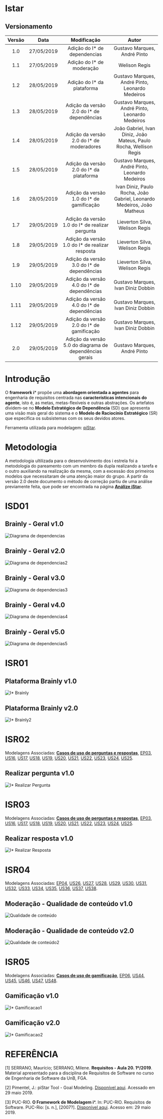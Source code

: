 # Istar

## Versionamento

|  Versão |    Data    | Modificação  | Autor |
|  :----: | :--------: | :---------:  | :------: |
|    1.0  | 27/05/2019 | Adição do I* de dependencias | Gustavo Marques, André Pinto |
|    1.1  | 27/05/2019 | Adição do I* de moderação | Welison Regis |
|    1.2  | 28/05/2019 | Adição do I* da plataforma | Gustavo Marques, André Pinto, Leonardo Medeiros |
|    1.3  | 28/05/2019 | Adição da versão 2.0 do I* de dependências | Gustavo Marques, André Pinto, Leonardo Medeiros |
|    1.4  | 28/05/2019 | Adição da versão 2.0 do I* de moderadores | João Gabriel, Ivan Diniz, João Mateus, Paulo Rocha, Wellison Regis |
|    1.5  | 28/05/2019 | Adição da versão 2.0 do I* da plataforma | Gustavo Marques, André Pinto, Leonardo Medeiros |
|    1.6  | 28/05/2019 | Adição da versão 1.0 do I* de gamificação | Ivan Diniz, Paulo Rocha, João Gabriel, Leonardo Medeiros, João Matheus |
|    1.7  | 29/05/2019 | Adição da versão 1.0 do I* de realizar pergunta | Lieverton Silva, Welison Regis |
|    1.8  | 29/05/2019 | Adição da versão 1.0 do I* de realizar resposta | Lieverton Silva, Welison Regis |
|    1.9  | 29/05/2019 | Adição da versão 3.0 do I* de dependências | Lieverton Silva, Welison Regis |
|    1.10  | 29/05/2019 | Adição da versão 4.0 do I* de dependências | Gustavo Marques, Ivan Diniz Dobbin |
|    1.11  | 29/05/2019 | Adição da versão 4.0 do I* de dependências | Gustavo Marques, Ivan Diniz Dobbin |
|    1.12  | 29/05/2019 | Adição da versão 2.0 do I* de gamificação | Gustavo Marques, Ivan Diniz Dobbin |
|    2.0  | 29/05/2019 | Adição da versão 5.0 do diagrama de dependências gerais | Gustavo Marques, André Pinto |



# Introdução

O **framework i*** propõe uma **abordagem orientada a agentes** para engenharia de requisitos centrada nas **características intencionais do agente**, isto é, as metas, metas-flexíveis e outras abstrações. Os artefatos dividem-se no **Modelo Estratégico de Dependência** (SD) que apresenta uma visão mais geral do sistema e o **Modelo de Raciocínio Estratégico** (SR) que especifica os subsistemas com os seus devidos atores.

Ferramenta utilizada para modelagem: [piStar](http://www.cin.ufpe.br/jhcp/pistar/).

# Metodologia

A metodologia ultilizada para o desenvolvimento dos i estrela foi a metodologia do pareamento com um membro da dupla realizando a tarefa e o outro auxiliando na realização da mesma, com a excessão dos primeiros modelos que necessitaram de uma atenção maior do grupo. A partir da versão 2.0 deste documento o método de correção partiu de uma análise previamente feita, que pode ser encontrada na página **[Análize iStar](analise_istar.md).**

# ISD01
## Brainly - Geral v1.0

![Diagrama de dependencias](images/i_star/i_star_dependency_v1.png)

## Brainly - Geral v2.0

![Diagrama de dependencias2](images/i_star/i_star_dependency_v2.png)

## Brainly - Geral v3.0

![Diagrama de dependencias3](images/i_star/i_star_dependency_v3.png)

## Brainly - Geral v4.0

![Diagrama de dependencias4](images/i_star/i_star_dependency_v4.png)

## Brainly - Geral v5.0

![Diagrama de dependencias5](images/i_star/i_star_dependency_v5.png)

# ISR01
## Plataforma Brainly v1.0

![I* Brainly](images/i_star/i_star_brainly_v1.png)


## Plataforma Brainly v2.0
![I* Brainly2](images/i_star/i_star_brainly_v2.png)

# ISR02

Modelagens Associadas: [**Casos de uso de perguntas e respostas**](./casos_uso_perguntas_respostas.md), [EP03](./backlog.md#ep03), [US16](./backlog.md#us16), [US17](./backlog.md#us17), [US18](./backlog.md#us18), [US19](./backlog.md#us19), [US20](./backlog.md#us20), [US21](./backlog.md#us21), [US22](./backlog.md#us22), [US23](./backlog.md#us23), [US24](./backlog.md#us24), [US25](./backlog.md#us25).

## Realizar pergunta v1.0

![I* Realizar Pergunta](images/i_star/i_star_realizar_pergunta.png)

# ISR03

Modelagens Associadas: [**Casos de uso de perguntas e respostas**](./casos_uso_perguntas_respostas.md), [EP03](./backlog.md#ep03), [US16](./backlog.md#us16), [US17](./backlog.md#us17), [US18](./backlog.md#us18), [US19](./backlog.md#us19), [US20](./backlog.md#us20), [US21](./backlog.md#us21), [US22](./backlog.md#us22), [US23](./backlog.md#us23), [US24](./backlog.md#us24), [US25](./backlog.md#us25).

## Realizar resposta v1.0

![I* Realizar Resposta](images/i_star/i_star_realizar_resposta.png)

# ISR04

Modelagens Associadas: [EP04](./backlog.md#ep04), [US26](./backlog.md#us26), [US27](./backlog.md#us27), [US28](./backlog.md#us28), [US29](./backlog.md#us29), [US30](./backlog.md#us30), [US31](./backlog.md#us31), [US32](./backlog.md#us32), [US33](./backlog.md#us33), [US34](./backlog.md#us34), [US35](./backlog.md#us35), [US36](./backlog.md#us36), [US37](./backlog.md#us37), [US38](./backlog.md#us38).

## Moderação - Qualidade de conteúdo v1.0

![Qualidade de conteúdo](images/i_star/istar_moderadores.png)

## Moderação - Qualidade de conteúdo v2.0

![Qualidade de conteúdo2](images/i_star/istar_moderadores_V2.png)

# ISR05
Modelagens Associadas: [**Casos de uso de gamificação**](./casos_uso_perguntas_respostas.md), [EP06](./backlog.md#ep06), [US44](./backlog.md#us44), [US45](./backlog.md#us45),  [US46](./backlog.md#us46), [US47](./backlog.md#us47), [US48](./backlog.md#us48).

## Gamificação v1.0
![I* Gamificacao1](images/i_star/i_star_gamificação_v1.png)

## Gamificação v2.0
![I* Gamificacao2](images/i_star/i_star_gamificação_v2.png)


# REFERÊNCIA

[1] SERRANO, Maurício; SERRANO, Milene. **Requisitos - Aula 20. 1º/2019**. Material apresentado para a disciplina de Requisitos de Software no curso de Engenharia de Software da UnB, FGA.

[2] Pimentel, J.: piStar Tool - Goal Modeling. [Disponível aqui](http://www.cin.ufpe.br/jhcp/pistar/). Acessado em 29 maio 2019.

[3] PUC-RIO. **O Framework de Modelagem i***. In: PUC-RIO. Requisitos de Software. PUC-Rio: [s. n.], [2007?]. [Disponível aqui](https://www.maxwell.vrac.puc-rio.br/15000/15000_3.PDF). Acesso em: 29 maio 2019.